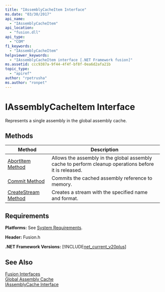 ```yaml
---
title: "IAssemblyCacheItem Interface"
ms.date: "03/30/2017"
api_name: 
  - "IAssemblyCacheItem"
api_location: 
  - "fusion.dll"
api_type: 
  - "COM"
f1_keywords: 
  - "IAssemblyCacheItem"
helpviewer_keywords: 
  - "IAssemblyCacheItem interface [.NET Framework fusion]"
ms.assetid: ccc9387a-9f44-4f4f-bf8f-0ea6d2afa21b
topic_type: 
  - "apiref"
author: "rpetrusha"
ms.author: "ronpet"
---
```

# IAssemblyCacheItem Interface
Represents a single assembly in the global assembly cache.  
  
## Methods  
  
|Method|Description|  
|------------|-----------------|  
|[AbortItem Method](../../../../docs/framework/unmanaged-api/fusion/iassemblycacheitem-abortitem-method.md)|Allows the assembly in the global assembly cache to perform cleanup operations before it is released.|  
|[Commit Method](../../../../docs/framework/unmanaged-api/fusion/iassemblycacheitem-commit-method.md)|Commits the cached assembly reference to memory.|  
|[CreateStream Method](../../../../docs/framework/unmanaged-api/fusion/iassemblycacheitem-createstream-method.md)|Creates a stream with the specified name and format.|  
  
## Requirements  
 **Platforms:** See [System Requirements](../../../../docs/framework/get-started/system-requirements.md).  
  
 **Header:** Fusion.h  
  
 **.NET Framework Versions:** [!INCLUDE[net_current_v20plus](../../../../includes/net-current-v20plus-md.md)]  
  
## See Also  
 [Fusion Interfaces](../../../../docs/framework/unmanaged-api/fusion/fusion-interfaces.md)  
 [Global Assembly Cache](../../../../docs/framework/app-domains/gac.md)  
 [IAssemblyCache Interface](../../../../docs/framework/unmanaged-api/fusion/iassemblycache-interface.md)
